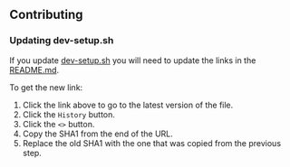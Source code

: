 ## Contributing

### Updating dev-setup.sh

If you update [dev-setup.sh](dev-setup.sh) you will need to update the links in the [README.md](README.md).

To get the new link:
1. Click the link above to go to the latest version of the file.
1. Click the `History` button.
1. Click the `<>` button.
1. Copy the SHA1 from the end of the URL.
1. Replace the old SHA1 with the one that was copied from the previous step.
